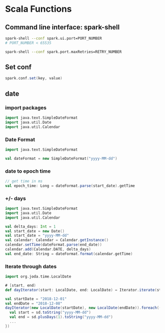 # Scala Functions
## Command line interface: spark-shell
```bash
spark-shell --conf spark.ui.port=PORT_NUMBER
# PORT_NUMBER < 65535

spark-shell --conf spark.port.maxRetries=RETRY_NUMBER
```

## Set conf
```scala
spark.conf.set(key, value)
```

## date
### import packages
```scala
import java.text.SimpleDateFormat
import java.util.Date
import java.util.Calendar
```

### Date Format
```scala
import java.text.SimpleDateFormat

val dateFormat = new SimpleDateFormat("yyyy-MM-dd")
```

### date to epoch time
```scala
// get time in ms
val epoch_time: Long = dateFormat.parse(start_date).getTime
```

### +/- days
```scala
import java.text.SimpleDateFormat
import java.util.Date
import java.util.Calendar

val delta_days: Int = 1
val start_date = new Date()
val start_date = "yyyy-MM-dd"
val calendar: Calendar = Calendar.getInstance()
calendar.setTime(dateFormat.parse(end_date))
calendar.add(Calendar.DATE, delta_days)
val end_date: String = dateFormat.format(calendar.getTime)
```

### Iterate through dates
```scala
import org.joda.time.LocalDate

# [start, end)
def dayIterator(start: LocalDate, end: LocalDate) = Iterator.iterate(start)(_ plusDays 1) takeWhile (_ isBefore end)

val startDate = "2018-12-01"
val endDate = "2018-12-08"
dayIterator(new LocalDate(startDate), new LocalDate(endDate)).foreach((sd: LocalDate) => {
  val start = sd.toString("yyyy-MM-dd")
  val end = sd.plusDays(1).toString("yyyy-MM-dd")
  ...
})
```
